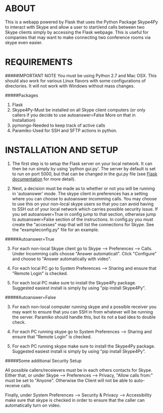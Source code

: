 # ABOUT

This is a webapp powered by Flask that uses the Python Package Skype4Py to interact with Skype and allow a user to start/end calls between two Skype clients simply by accessing the Flask webpage. This is useful for companies that may want to make connecting two conference rooms via skype even easier.

# REQUIREMENTS
#####IMPORTANT NOTE
You must be using Python 2.7 and Mac OSX. This should also work for various Linux flavors with some configurations of directories. It will not work with Windows without mass changes. 

#####Packages
1. Flask
2. Skype4Py-Must be installed on all Skype client computers (or only callers if you decide to use autoanswer=False More on that in Installation)
3. pymongo-Needed to keep track of active calls
4. Paramiko-Used for SSH and SFTP actions in python.

# INSTALLATION AND SETUP

1. The first step is to setup the Flask server on your local network. It can then be run simply by using 'python gui.py'. The server by default is set to run on port 5000, but that can be changed in the gui.py file (see [Flask documentation](http://flask.pocoo.org/docs/) for more detail).

2. Next, a decision must be made as to whether or not you will be running in 'autoanswer' mode. The skype client in preferences has a setting where you can choose to autoanswer incomming calls. You may choose to use this on your non-local skype users so that you can avoid having to SSH out of your local network which carries possible security issue. If you set autoanswer=True in config jump to that section, otherwise jump to autoanswer=False section of the instructions. In config.py you must create the "accesses" map that will list the connections for Skype. See the "exampleconfig.py" file for an example.



#####Autoanswer=True

3. For each non-local Skype client go to Skype --> Preferences --> Calls. Under Incomming calls choose "Answer automaticall". Click "Configure" and choose to "Answer automatically with video".

4. For each local PC go to System Preferences --> Sharing and ensure that "Remote Login" is checked.

5. For each local PC make sure to install the Skype4Py package. Suggested easiest install is simply by using "pip install Skype4Py".

#####Autoanswer=False

3. For each non-local computer running skype and a possible receiver you may want to ensure that you can SSH in from whatever will be running the server. Paramiko should handle this, but its not a bad idea to double check. 

4. For each PC running skype go to System Preferences --> Sharing and ensure that "Remote Login" is checked.

5. For each PC running skype make sure to install the Skype4Py package. Suggested easiest install is simply by using "pip install Skype4Py".


#####Some additional Security Setup

All possible callers/receievers must be in each others contacts for Skype. Either that, or under Skype --> Preferences --> Privacy, "Allow calls from:" must be set to "Anyone". Otherwise the Client will not be able to auto-receive calls.

Finally, under System Preferences --> Security & Privacy --> Accessibility make sure that skype is checked in order to ensure that the caller can automatically turn on video.





